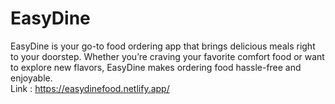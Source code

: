 # EasyDine

EasyDine is your go-to food ordering app that brings delicious meals right to your doorstep. Whether you’re craving your favorite comfort food or want to explore new flavors, EasyDine makes ordering food hassle-free and enjoyable.
<br>
Link : https://easydinefood.netlify.app/
